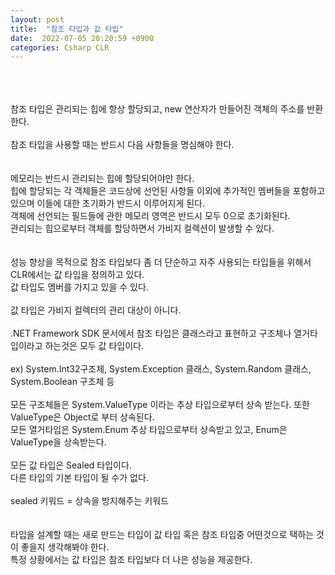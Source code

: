 ```yaml
---
layout: post
title:  "참조 타입과 값 타입"
date:  2022-07-05 20:20:59 +0900
categories: Csharp CLR
---
```


<br>
<br>
<br>
참조 타입은 관리되는 힙에 항상 할당되고, new 연산자가 만들어진 객체의 주소를 반환한다.<br>
<br>
참조 타입을 사용할 때는 반드시 다음 사항들을 명심해야 한다.<br>
<br>
<br>
메모리는 반드시 관리되는 힙에 할당되어야만 한다.<br>
힙에 할당되는 각 객체들은 코드상에 선언된 사항들 이외에 추가적인 멤버들을 포함하고 있으며 이들에 대한 초기화가 반드시 이루어지게 된다. <br>
객체에 선언되는 필드들에 관한 메모리 영역은 반드시 모두 0으로 초기화된다.<br>
관리되는 힙으로부터 객체를 할당하면서 가비지 컬렉션이 발생할 수 있다.<br>
<br>
<br>
성능 향상을 목적으로 참조 타입보다 좀 더 단순하고 자주 사용되는 타입들을 위해서 CLR에서는 값 타입을 정의하고 있다. <br>
값 타입도 멤버를 가지고 있을 수 있다.<br>
<br>
값 타입은 가비지 컬렉터의 관리 대상이 아니다. <br>
<br>
.NET Framework SDK 문서에서 참조 타입은 클래스라고 표현하고 구조체나 열거타입이라고 하는것은 모두 값 타입이다.<br>
<br>
ex) System.Int32구조체, System.Exception 클래스, System.Random 클래스, System.Boolean 구조체 등<br>
<br>
모든 구조체들은 System.ValueType 이라는 추상 타입으로부터 상속 받는다. 또한 ValueType은 Object로 부터 상속된다.<br>
모든 열거타입은 System.Enum 추상 타입으로부터 상속받고 있고, Enum은 ValueType을 상속받는다. <br>
<br>
모든 값 타입은 Sealed 타입이다. <br>
다른 타입의 기본 타입이 될 수가 없다. <br>
<br>
sealed 키워드 = 상속을 방지해주는 키워드 <br>
<br>
<br>
타입을 설계할 때는 새로 만드는 타입이 값 타입 혹은 참조 타입중 어떤것으로 택하는 것이 좋을지 생각해봐야 한다.<br>
특정 상황에서는 값 타입은 참조 타입보다 더 나은 성능을 제공한다. <br>
<br>
<br>
<br>
<br>
